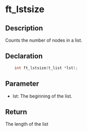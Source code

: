 # ft_lstsize

## Description
Counts the number of nodes in a list.

## Declaration 
```c
	int ft_lstsize(t_list *lst);
```

## Parameter 
- lst: The beginning of the list.

## Return 
The length of the list 
